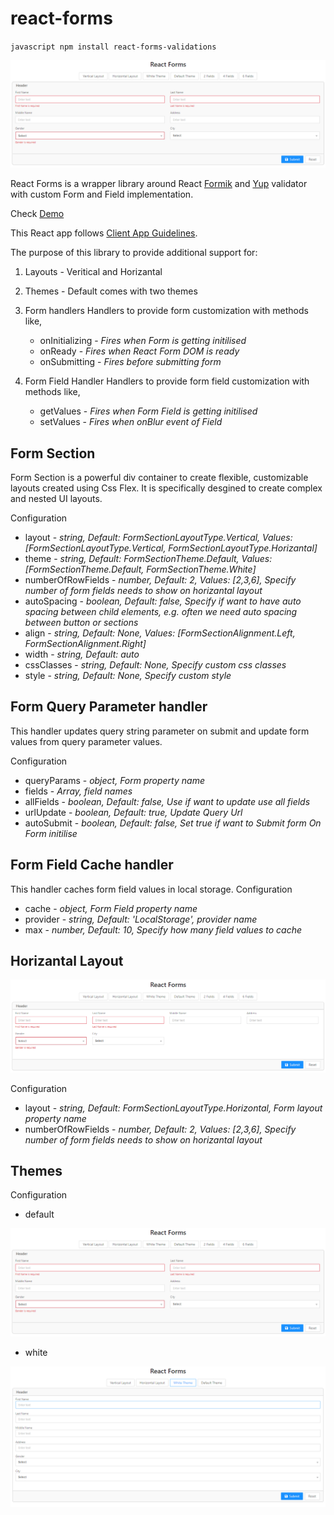 # react-forms

`javascript
npm install react-forms-validations
`

![Image of Horizantal Layout](./images/default-theme-validation.png)

React Forms is a wrapper library around React [Formik](https://github.com/jaredpalmer/formik) and [Yup](https://github.com/jquense/yup) validator with custom Form and Field implementation.

Check [Demo](https://react-forms.azurewebsites.net/)

This React app follows [Client App Guidelines](https://github.com/nikhilsarvaiye/client-app-coding-guidelines).

The purpose of this library to provide additional support for:

1. Layouts - Veritical and Horizantal
2. Themes - Default comes with two themes
3. Form handlers
   Handlers to provide form customization with methods like,

    - onInitializing - <em>Fires when Form is getting initilised</em>
    - onReady - <em>Fires when React Form DOM is ready</em>
    - onSubmitting - <em>Fires before submitting form</em>

4. Form Field Handler
    Handlers to provide form field customization with methods like,
    - getValues - <em>Fires when Form Field is getting initilised</em>
    - setValues - <em>Fires when onBlur event of Field</em>

## Form Section

Form Section is a powerful div container to create flexible, customizable layouts created using Css Flex. It is specifically desgined to create complex and nested UI layouts.

Configuration

- layout - <em>string, Default: FormSectionLayoutType.Vertical, Values: [FormSectionLayoutType.Vertical, FormSectionLayoutType.Horizantal]</em>
- theme - <em>string, Default: FormSectionTheme.Default, Values: [FormSectionTheme.Default, FormSectionTheme.White]</em>
- numberOfRowFields - <em>number, Default: 2, Values: [2,3,6], Specify number of form fields needs to show on horizantal layout</em>
- autoSpacing - <em>boolean, Default: false, Specify if want to have auto spacing between child elements, e.g. often we need auto spacing between button or sections</em>
- align - <em>string, Default: None, Values: [FormSectionAlignment.Left, FormSectionAlignment.Right]</em>
- width - <em>string, Default: auto</em>
- cssClasses - <em>string, Default: None, Specify custom css classes</em>
- style - <em>string, Default: None, Specify custom style</em>


## Form Query Parameter handler

This handler updates query string parameter on submit and update form values from query parameter values.

Configuration

- queryParams - <em>object, Form property name</em>
- fields - <em>Array, field names</em>
- allFields - <em>boolean, Default: false, Use if want to update use all fields</em>
- urlUpdate - <em>boolean, Default: true, Update Query Url</em>
- autoSubmit - <em>boolean, Default: false, Set true if want to Submit form On Form initilise</em>

## Form Field Cache handler

This handler caches form field values in local storage.
Configuration
    
- cache - <em>object, Form Field property name</em>
- provider - <em>string, Default: 'LocalStorage', provider name</em>
- max - <em>number, Default: 10, Specify how many field values to cache</em>

## Horizantal Layout

![Image of Horizantal Layout](./images/white-theme-4fields.png)

Configuration

- layout - <em>string, Default: FormSectionLayoutType.Horizontal, Form layout property name</em>
- numberOfRowFields - <em>number, Default: 2, Values: [2,3,6], Specify number of form fields needs to show on horizantal layout</em>

## Themes

Configuration

- default

![Image of Horizantal Layout](./images/default-theme-validation.png)

- white

![Image of Horizantal Layout](./images/white-theme.png)
